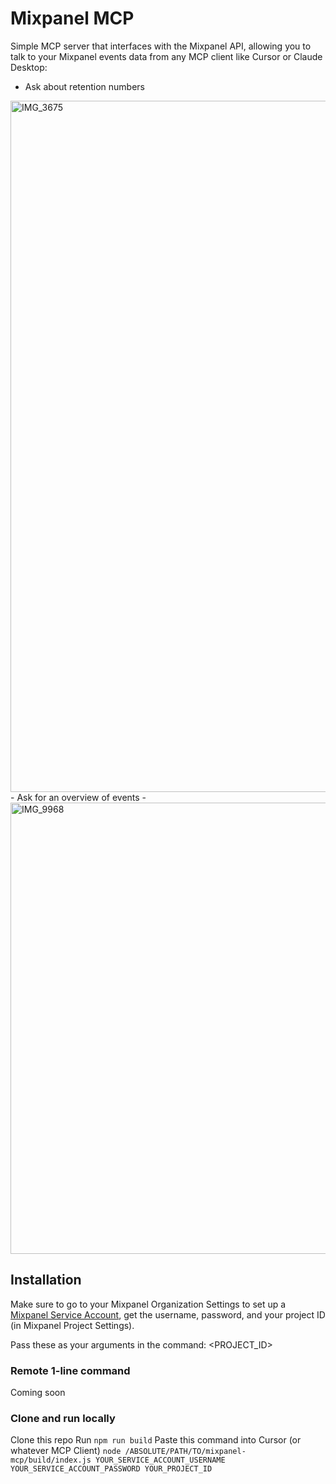 # Mixpanel MCP
Simple MCP server that interfaces with the Mixpanel API, allowing you to talk to your Mixpanel events data from any MCP client like Cursor or Claude Desktop:
- Ask about retention numbers
<img width="1106" alt="IMG_3675" src="https://github.com/user-attachments/assets/5999958e-d4f6-4824-b226-50ad416ab064" />
- Ask for an overview of events
- <img width="722" alt="IMG_9968" src="https://github.com/user-attachments/assets/c05cd932-5ca8-4a5b-a31c-7da2c4f2fa77" />

## Installation
Make sure to go to your Mixpanel Organization Settings to set up a [Mixpanel Service Account](https://developer.mixpanel.com/reference/service-accounts), get the username, password, and your project ID (in Mixpanel Project Settings).

Pass these as your arguments in the command: <USERNAME> <PW> <PROJECT_ID>

### Remote 1-line command
Coming soon

### Clone and run locally
Clone this repo
Run `npm run build`
Paste this command into Cursor (or whatever MCP Client)
`node /ABSOLUTE/PATH/TO/mixpanel-mcp/build/index.js YOUR_SERVICE_ACCOUNT_USERNAME YOUR_SERVICE_ACCOUNT_PASSWORD YOUR_PROJECT_ID`
